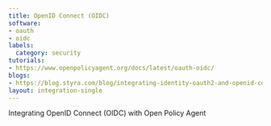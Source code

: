 ```yaml
---
title: OpenID Connect (OIDC)
software:
- oauth
- oidc
labels:
  category: security
tutorials:
- https://www.openpolicyagent.org/docs/latest/oauth-oidc/
blogs:
- https://blog.styra.com/blog/integrating-identity-oauth2-and-openid-connect-in-open-policy-agent
layout: integration-single
---
```

Integrating OpenID Connect (OIDC) with Open Policy Agent
